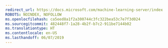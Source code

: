 ```yaml
---
redirect_url: https://docs.microsoft.com/machine-learning-server/index
ROBOTS: NOINDEX, NOFOLLOW
ms.openlocfilehash: ca5eed8a1f2a300744c3fc322bea53c7e7f3d024
ms.sourcegitcommit: 482448f7-1a28-4b2f-b7c2-911be7144b02
ms.translationtype: HT
ms.contentlocale: en-US
ms.lasthandoff: 06/07/2019
---
```

